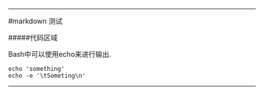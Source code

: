 _ _ _
#markdown 测试

#####代码区域

Bash中可以使用echo来进行输出.  

    echo 'something'  
    echo -e '\tSometing\n'  




_ _ _
